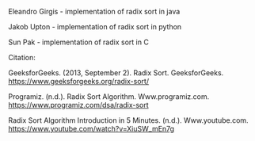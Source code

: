 Eleandro Girgis - implementation of radix sort in java

Jakob Upton - implementation of radix sort in python

Sun Pak - implementation of radix sort in C

Citation: 

GeeksforGeeks. (2013, September 2). Radix Sort. GeeksforGeeks. https://www.geeksforgeeks.org/radix-sort/


Programiz. (n.d.). Radix Sort Algorithm. Www.programiz.com. https://www.programiz.com/dsa/radix-sort


‌Radix Sort Algorithm Introduction in 5 Minutes. (n.d.). Www.youtube.com. https://www.youtube.com/watch?v=XiuSW_mEn7g
‌
